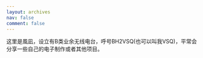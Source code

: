 ```yaml
---
layout: archives
nav: false
comment: false
---
```


这里是風凪，设立有B类业余无线电台，呼号BH2VSQ(也可以叫我VSQ)，平常会分享一些自己的电子制作或者其他项目。

